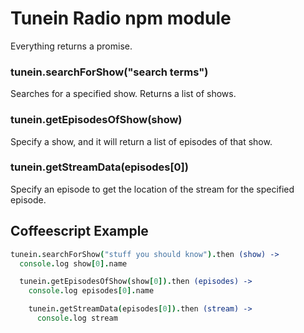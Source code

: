 Tunein Radio npm module
===

Everything returns a promise.

### tunein.searchForShow("search terms")
Searches for a specified show. Returns a list of shows.

### tunein.getEpisodesOfShow(show)
Specify a show, and it will return a list of episodes of that show.

### tunein.getStreamData(episodes[0])
Specify an episode to get the location of the stream for the specified episode.

## Coffeescript Example
```coffee
tunein.searchForShow("stuff you should know").then (show) ->
  console.log show[0].name

  tunein.getEpisodesOfShow(show[0]).then (episodes) ->
    console.log episodes[0].name

    tunein.getStreamData(episodes[0]).then (stream) ->
      console.log stream
```

